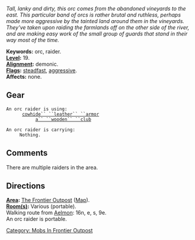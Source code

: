 *Tall, lanky and dirty, this orc comes from the abandoned vineyards to
the east. This particular band of orcs is rather brutal and ruthless,
perhaps made more aggressive by the tainted land around them in the
vineyards. They've taken upon raiding the farmlands off on the other
side of the river, and are making easy work of the small group of guards
that stand in their way most of the time.*

**Keywords:** orc, raider.  
**[Level](Level "wikilink"):** 19.  
**[Alignment](Alignment "wikilink"):** demonic.  
**[Flags](:Category:_Mob_Types "wikilink"):**
[steadfast](Sentinel_Mobs "wikilink"),
[aggressive](Aggressive_Mobs "wikilink").  
**Affects:** none.  

## Gear

`An orc raider is using:`  
<worn on body>`      `[`cowhide`` ``leather`` ``armor`](Cowhide_Leather_Armor "wikilink")  
<wielded>`           `[`a`` ``wooden`` ``club`](Wooden_Club "wikilink")

`An orc raider is carrying:`  
`     Nothing.`

## Comments

There are multiple raiders in the area.

## Directions

**[Area](:Category:_Areas "wikilink"):** [The Frontier
Outpost](:Category:_Frontier_Outpost "wikilink")
([Map](Frontier_Outpost_Map "wikilink")).  
**[Room(s)](:Category:_Rooms "wikilink"):** Various (portable).  
Walking route from [Aelmon](Aelmon "wikilink"): 16n, e, s, 9e.  
An orc raider is portable.  

[Category: Mobs In Frontier
Outpost](Category:_Mobs_In_Frontier_Outpost "wikilink")
